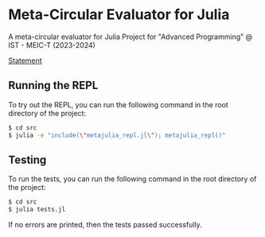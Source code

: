# Meta-Circular Evaluator for Julia
A meta-circular evaluator for Julia Project for "Advanced Programming" @ IST - MEIC-T (2023-2024)

[Statement](docs/statement.pdf)

## Running the REPL
To try out the REPL, you can run the following command in the root directory of the project:

```bash
$ cd src
$ julia -e "include(\"metajulia_repl.jl\"); metajulia_repl()"
```

## Testing
To run the tests, you can run the following command in the root directory of the project:

```bash
$ cd src
$ julia tests.jl
```

If no errors are printed, then the tests passed successfully.
